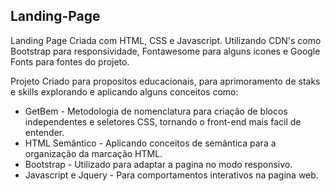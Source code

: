 ## Landing-Page
Landing Page Criada com HTML, CSS e Javascript. Utilizando CDN's como Bootstrap para responsividade, Fontawesome para alguns icones e Google Fonts para fontes do projeto.

Projeto Criado para propositos educacionais, para aprimoramento de staks e skills explorando e aplicando alguns conceitos como:</br>
    
<div>
  <ul>
    <li>GetBem - Metodologia de nomenclatura para criação de blocos independentes e seletores CSS, tornando o front-end mais facil de entender.</li>
    <li>HTML Semântico - Aplicando conceitos de semântica para a organização da marcação HTML.</li>
    <li>Bootstrap - Utilizado para adaptar a pagina no modo responsivo.</li>
    <li>Javascript e Jquery - Para comportamentos interativos na pagina web.</li>
  </ul>
</div>
